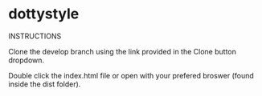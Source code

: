 # dottystyle

INSTRUCTIONS

Clone the develop branch using the link provided in the Clone button dropdown.

Double click the index.html file or open with your prefered broswer (found inside the dist folder).
